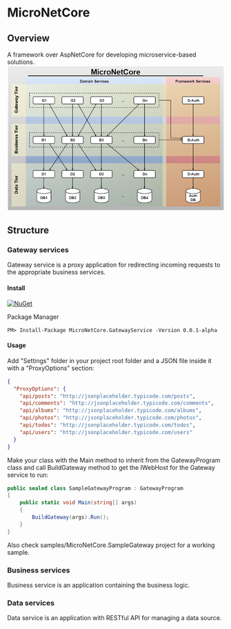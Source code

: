 # MicroNetCore

## Overview
A framework over AspNetCore for developing microservice-based solutions.
![alt text](https://raw.githubusercontent.com/davidorbelian/MicroNetCore/master/MicroNetCore.png)

## Structure

### Gateway services
Gateway service is a proxy application for redirecting incoming requests to the appropriate business services.

#### Install
[![NuGet](https://img.shields.io/nuget/vpre/MicroNetCore.GatewayService.svg?style=flat-square)](https://www.nuget.org/packages/MicroNetCore.GatewayService/)

Package Manager
```
PM> Install-Package MicroNetCore.GatewayService -Version 0.0.1-alpha
```

#### Usage
Add "Settings" folder in your project root folder and a JSON file inside it with a "ProxyOptions" section:
```json
{
  "ProxyOptions": {
    "api/posts": "http://jsonplaceholder.typicode.com/posts",
    "api/comments": "http://jsonplaceholder.typicode.com/comments",
    "api/albums": "http://jsonplaceholder.typicode.com/albums",
    "api/photos": "http://jsonplaceholder.typicode.com/photos",
    "api/todos": "http://jsonplaceholder.typicode.com/todos",
    "api/users": "http://jsonplaceholder.typicode.com/users"
  }
}
```

Make your class with the Main method to inherit from the GatewayProgram class and call BuildGateway method to get the IWebHost for the Gateway service to run:
```csharp
public sealed class SampleGatewayProgram : GatewayProgram
{
    public static void Main(string[] args)
    {
        BuildGateway(args).Run();
    }
}
```

Also check samples/MicroNetCore.SampleGateway project for a working sample.

### Business services
Business service is an application containing the business logic.

### Data services
Data service is an application with RESTful API for managing a data source.
